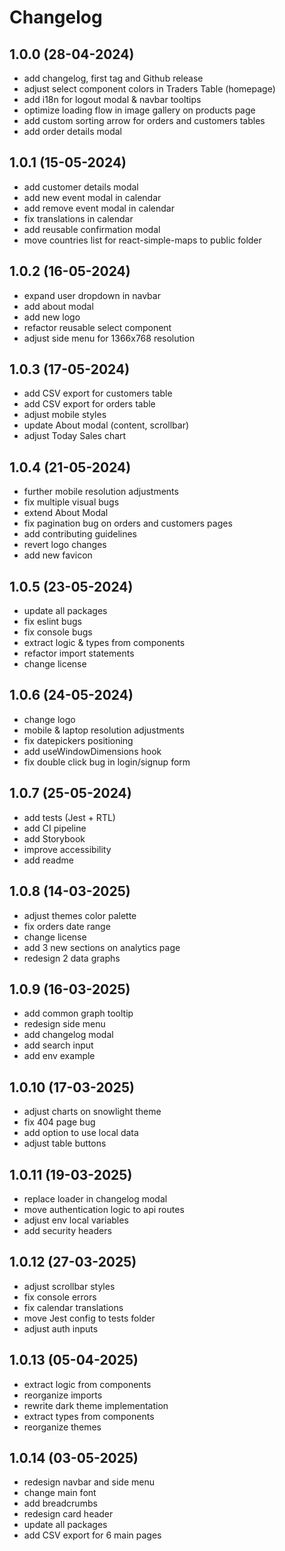 # Changelog

## 1.0.0 (28-04-2024)

- add changelog, first tag and Github release
- adjust select component colors in Traders Table (homepage)
- add i18n for logout modal & navbar tooltips
- optimize loading flow in image gallery on products page
- add custom sorting arrow for orders and customers tables
- add order details modal

## 1.0.1 (15-05-2024)

- add customer details modal
- add new event modal in calendar
- add remove event modal in calendar
- fix translations in calendar
- add reusable confirmation modal
- move countries list for react-simple-maps to public folder

## 1.0.2 (16-05-2024)

- expand user dropdown in navbar
- add about modal
- add new logo
- refactor reusable select component
- adjust side menu for 1366x768 resolution

## 1.0.3 (17-05-2024)

- add CSV export for customers table
- add CSV export for orders table
- adjust mobile styles
- update About modal (content, scrollbar)
- adjust Today Sales chart

## 1.0.4 (21-05-2024)

- further mobile resolution adjustments
- fix multiple visual bugs
- extend About Modal
- fix pagination bug on orders and customers pages
- add contributing guidelines
- revert logo changes
- add new favicon

## 1.0.5 (23-05-2024)

- update all packages
- fix eslint bugs
- fix console bugs
- extract logic & types from components
- refactor import statements
- change license

## 1.0.6 (24-05-2024)

- change logo
- mobile & laptop resolution adjustments
- fix datepickers positioning
- add useWindowDimensions hook
- fix double click bug in login/signup form

## 1.0.7 (25-05-2024)

- add tests (Jest + RTL)
- add CI pipeline
- add Storybook
- improve accessibility
- add readme

## 1.0.8 (14-03-2025)

- adjust themes color palette
- fix orders date range
- change license
- add 3 new sections on analytics page
- redesign 2 data graphs

## 1.0.9 (16-03-2025)

- add common graph tooltip
- redesign side menu
- add changelog modal
- add search input
- add env example

## 1.0.10 (17-03-2025)

- adjust charts on snowlight theme
- fix 404 page bug
- add option to use local data
- adjust table buttons

## 1.0.11 (19-03-2025)

- replace loader in changelog modal
- move authentication logic to api routes
- adjust env local variables
- add security headers

## 1.0.12 (27-03-2025)

- adjust scrollbar styles
- fix console errors
- fix calendar translations
- move Jest config to tests folder
- adjust auth inputs

## 1.0.13 (05-04-2025)

- extract logic from components
- reorganize imports
- rewrite dark theme implementation
- extract types from components
- reorganize themes

## 1.0.14 (03-05-2025)

- redesign navbar and side menu
- change main font
- add breadcrumbs
- redesign card header
- update all packages
- add CSV export for 6 main pages